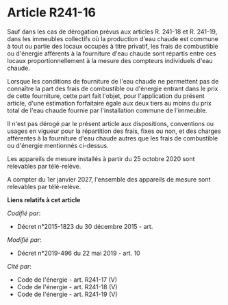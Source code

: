 # Article R241-16

Sauf dans les cas de dérogation prévus aux articles R. 241-18 et R. 241-19, dans les immeubles collectifs où la production
d'eau chaude est commune à tout ou partie des locaux occupés à titre privatif, les frais de combustible ou d'énergie
afférents à la fourniture d'eau chaude sont répartis entre ces locaux proportionnellement à la mesure des compteurs
individuels d'eau chaude.

Lorsque les conditions de fourniture de l'eau chaude ne permettent pas de connaître la part des frais de combustible ou
d'énergie entrant dans le prix de cette fourniture, cette part fait l'objet, pour l'application du présent article, d'une
estimation forfaitaire égale aux deux tiers au moins du prix total de l'eau chaude fournie par l'installation commune de
l'immeuble.

Il n'est pas dérogé par le présent article aux dispositions, conventions ou usages en vigueur pour la répartition des frais,
fixes ou non, et des charges afférentes à la fourniture d'eau chaude autres que les frais de combustible ou d'énergie
mentionnés ci-dessus.

Les appareils de mesure installés à partir du 25 octobre 2020 sont relevables par télé-relève.

A compter du 1er janvier 2027, l'ensemble des appareils de mesure sont relevables par télé-relève.

**Liens relatifs à cet article**

_Codifié par_:

  - Décret n°2015-1823 du 30 décembre 2015 - art.

_Modifié par_:

  - Décret n°2019-496 du 22 mai 2019 - art. 10

_Cité par_:

  - Code de l'énergie - art. R241-17 (V)
  - Code de l'énergie - art. R241-18 (V)
  - Code de l'énergie - art. R241-19 (V)
